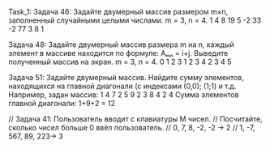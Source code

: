Task_1:
Задача 46: Задайте двумерный массив размером m×n, 
заполненный случайными целыми числами.
m = 3, n = 4.
1 4 8 19
5 -2 33 -2
77 3 8 1

Задача 48: Задайте двумерный массив размера m на n, каждый элемент в массиве находится по формуле: Aₘₙ = i+j. Выведите полученный массив на экран.
m = 3, n = 4.
0 1 2 3
1 2 3 4
2 3 4 5

Задача 51: Задайте двумерный массив. Найдите сумму элементов, находящихся на главной диагонали (с индексами (0,0); (1;1) и т.д.
Например, задан массив:
1 4 7 2
5 9 2 3
8 4 2 4
Сумма элементов главной диагонали: 1+9+2 = 12


// Задача 41: Пользователь вводит с клавиатуры M чисел.
// Посчитайте, сколько чисел больше 0 ввёл пользователь.
// 0, 7, 8, -2, -2 -> 2
// 1, -7, 567, 89, 223-> 3

<!-- void PositiveNumber(List<int> array)
{  
    int count = 0;
    for (int i = 0; i < array.Count; i++)
    {
        if (array[i] > 0) count++;          
    }
    Console.WriteLine($"Количество чисел > 0 в массиве - {count} !!");
}

List<int> GetDynamicArray()
{
    List<int> dArray = new List<int>();
    int number;
    bool isValidNumber = false;
    Console.WriteLine("Введите целые числа (любой другой символ окончание ввода):");    
    do
    {
        Console.Write("Следующее число: ");
        string input = Console.ReadLine();
        isValidNumber = int.TryParse(input, out number);               
        if (isValidNumber) dArray.Add(number);             
    }
    while(isValidNumber);
    Console.WriteLine($"Сгенерирован массив - [{String.Join(", ", dArray)}]");
    return dArray;
}

PositiveNumber(GetDynamicArray()); -->